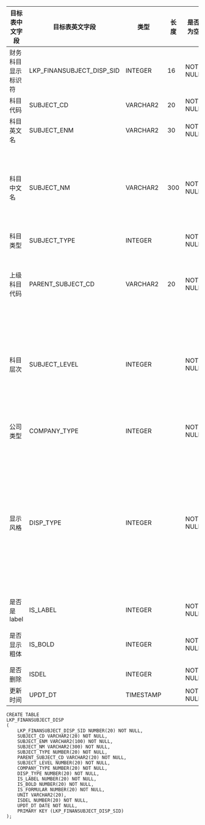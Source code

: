 <!--sec data-title="财务科目显示表" data-id="section0" data-show=true ces-->

| 目标表中文字段   | 目标表英文字段                   | 类型        | 长度   | 是否为空     | 主键   | 备注                                       |
| --------- | ------------------------- | --------- | ---- | -------- | ---- | ---------------------------------------- |
| 财务科目显示标识符 | LKP_FINANSUBJECT_DISP_SID | INTEGER   | 16   | NOT NULL | PK   | 每两位代码一层代码                                |
| 科目代码      | SUBJECT_CD                | VARCHAR2  | 20   | NOT NULL |      |                                          |
| 科目英文名     | SUBJECT_ENM               | VARCHAR2  | 30   | NOT NULL |      |                                          |
| 科目中文名     | SUBJECT_NM                | VARCHAR2  | 300  | NOT NULL |      | 1：资产负债表 2: 利润表 3: 现金流量表                  |
| 科目类型      | SUBJECT_TYPE              | INTEGER   |      | NOT NULL |      |                                          |
| 上级科目代码    | PARENT_SUBJECT_CD         | VARCHAR2  | 20   | NOT NULL |      | 1：第一层 2: 第二层 3: 第三层                      |
| 科目层次      | SUBJECT_LEVEL             | INTEGER   |      | NOT NULL |      | 0: 通用；1:银行; 2: 证券; 3: 保险; 4:未知           |
| 公司类型      | COMPANY_TYPE              | INTEGER   |      | NOT NULL |      | 1: 万得 ； 2 东财                             |
| 显示风格      | DISP_TYPE                 | INTEGER   |      | NOT NULL |      | 0: 不是label而是具体的科目; 1: label不是具体的科目，只是用来显示 |
| 是否是label  | IS_LABEL                  | INTEGER   |      | NOT NULL |      | 0; 正常 1: 粗体                              |
| 是否显示粗体    | IS_BOLD                   | INTEGER   |      | NOT NULL |      | 0: 正常 1: 已删除                             |
| 是否删除      | ISDEL                     | INTEGER   |      | NOT NULL |      |                                          |
| 更新时间      | UPDT_DT                   | TIMESTAMP |      | NOT NULL |      |                                          |

<!--endsec-->

<!--sec data-title="DDL" data-id="section1" data-show=true ces-->

    CREATE TABLE
    LKP_FINANSUBJECT_DISP
    (
        LKP_FINANSUBJECT_DISP_SID NUMBER(20) NOT NULL,
        SUBJECT_CD VARCHAR2(20) NOT NULL,
        SUBJECT_ENM VARCHAR2(100) NOT NULL,
        SUBJECT_NM VARCHAR2(300) NOT NULL,
        SUBJECT_TYPE NUMBER(20) NOT NULL,
        PARENT_SUBJECT_CD VARCHAR2(20) NOT NULL,
        SUBJECT_LEVEL NUMBER(20) NOT NULL,
        COMPANY_TYPE NUMBER(20) NOT NULL,
        DISP_TYPE NUMBER(20) NOT NULL,
        IS_LABEL NUMBER(20) NOT NULL,
        IS_BOLD NUMBER(20) NOT NULL,
        IS_FORMULAR NUMBER(20) NOT NULL,
        UNIT VARCHAR2(20),
        ISDEL NUMBER(20) NOT NULL,
        UPDT_DT DATE NOT NULL,
        PRIMARY KEY (LKP_FINANSUBJECT_DISP_SID)
    );

<!--endsec-->

